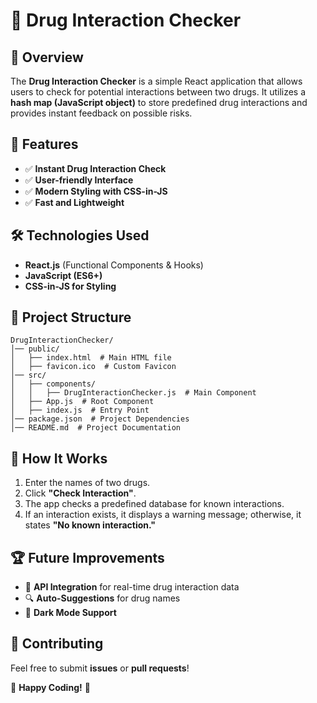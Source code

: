 # 💊 Drug Interaction Checker

## 📌 Overview
The **Drug Interaction Checker** is a simple React application that allows users to check for potential interactions between two drugs. It utilizes a **hash map (JavaScript object)** to store predefined drug interactions and provides instant feedback on possible risks.

## 🚀 Features
- ✅ **Instant Drug Interaction Check**
- ✅ **User-friendly Interface**
- ✅ **Modern Styling with CSS-in-JS**
- ✅ **Fast and Lightweight**

## 🛠️ Technologies Used
- **React.js** (Functional Components & Hooks)
- **JavaScript (ES6+)**
- **CSS-in-JS for Styling**

## 📂 Project Structure
```
DrugInteractionChecker/
│── public/
│   ├── index.html  # Main HTML file
│   ├── favicon.ico  # Custom Favicon
│── src/
│   ├── components/
│   │   ├── DrugInteractionChecker.js  # Main Component
│   ├── App.js  # Root Component
│   ├── index.js  # Entry Point
│── package.json  # Project Dependencies
│── README.md  # Project Documentation
```
## 📌 How It Works
1. Enter the names of two drugs.
2. Click **"Check Interaction"**.
3. The app checks a predefined database for known interactions.
4. If an interaction exists, it displays a warning message; otherwise, it states **"No known interaction."**

## 🏆 Future Improvements
- 🔄 **API Integration** for real-time drug interaction data
- 🔍 **Auto-Suggestions** for drug names
- 🎨 **Dark Mode Support**

## 🙌 Contributing
Feel free to submit **issues** or **pull requests**!

💙 **Happy Coding!** 🚀


